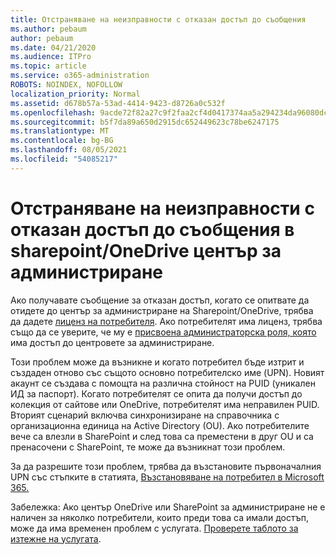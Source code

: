 ```yaml
---
title: Отстраняване на неизправности с отказан достъп до съобщения
ms.author: pebaum
author: pebaum
ms.date: 04/21/2020
ms.audience: ITPro
ms.topic: article
ms.service: o365-administration
ROBOTS: NOINDEX, NOFOLLOW
localization_priority: Normal
ms.assetid: d678b57a-53ad-4414-9423-d8726a0c532f
ms.openlocfilehash: 9acde72f82a27c9f2faa2cf4d0417374aa5a294234da96080dc0498d07639248
ms.sourcegitcommit: b5f7da89a650d2915dc652449623c78be6247175
ms.translationtype: MT
ms.contentlocale: bg-BG
ms.lasthandoff: 08/05/2021
ms.locfileid: "54085217"
---
```

# <a name="troubleshoot-access-denied-messages-in-sharepointonedrive-admin-center"></a>Отстраняване на неизправности с отказан достъп до съобщения в sharepoint/OneDrive център за администриране

Ако получавате съобщение за отказан достъп, когато се опитвате да отидете до център за администриране на Sharepoint/OneDrive, трябва да дадете [лиценз на потребителя](https://docs.microsoft.com/microsoft-365/admin/add-users/add-users). Ако потребителят има лиценз, трябва също да се уверите, че му е [присвоена администраторска роля, която](https://docs.microsoft.com/microsoft-365/admin/add-users/about-admin-roles) има достъп до центровете за администриране.

Този проблем може да възникне и когато потребител бъде изтрит и създаден отново със същото основно потребителско име (UPN). Новият акаунт се създава с помощта на различна стойност на PUID (уникален ИД за паспорт). Когато потребителят се опита да получи достъп до колекция от сайтове или OneDrive, потребителят има неправилен PUID. Вторият сценарий включва синхронизиране на справочника с организационна единица на Active Directory (OU). Ако потребителите вече са влезли в SharePoint и след това са преместени в друг OU и са пренасочени с SharePoint, те може да възникнат този проблем.

За да разрешите този проблем, трябва да възстановите първоначалния UPN със стъпките в статията, [Възстановяване на потребител в Microsoft 365.](https://docs.microsoft.com/microsoft-365/admin/add-users/restore-user)

Забележка: Ако център OneDrive или SharePoint за администриране не е наличен за няколко потребители, които преди това са имали достъп, може да има временен проблем с услугата.  [Проверете таблото за изтежне на услугата](https://portal.office.com/adminportal/home#/servicehealth).


